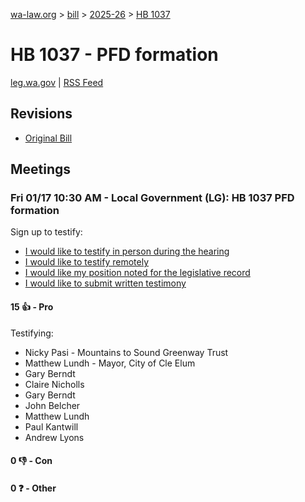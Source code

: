 [wa-law.org](/) > [bill](/bill/) > [2025-26](/bill/2025-26/) > [HB 1037](/bill/2025-26/hb/1037/)

# HB 1037 - PFD formation
[leg.wa.gov](https://app.leg.wa.gov/billsummary?BillNumber=1037&Year=2025&Initiative=false) | [RSS Feed](./rss.xml)

## Revisions
* [Original Bill](1/)

## Meetings
### Fri 01/17 10:30 AM - Local Government (LG): HB 1037 PFD formation
Sign up to testify:
* [I would like to testify in person during the hearing](https://app.leg.wa.gov/csi/Testifier/Add?chamber=House&mId=32403&aId=161204&caId=24673&tId=1)
* [I would like to testify remotely](https://app.leg.wa.gov/csi/Testifier/Add?chamber=House&mId=32403&aId=161204&caId=24673&tId=2)
* [I would like my position noted for the legislative record](https://app.leg.wa.gov/csi/Testifier/Add?chamber=House&mId=32403&aId=161204&caId=24673&tId=3)
* [I would like to submit written testimony](https://app.leg.wa.gov/csi/Testifier/Add?chamber=House&mId=32403&aId=161204&caId=24673&tId=4)

#### 15 👍 - Pro
Testifying:
* Nicky Pasi - Mountains to Sound Greenway Trust
* Matthew Lundh - Mayor, City of Cle Elum
* Gary Berndt
* Claire Nicholls
* Gary Berndt
* John Belcher
* Matthew Lundh
* Paul Kantwill
* Andrew Lyons

#### 0 👎 - Con

#### 0 ❓ - Other
